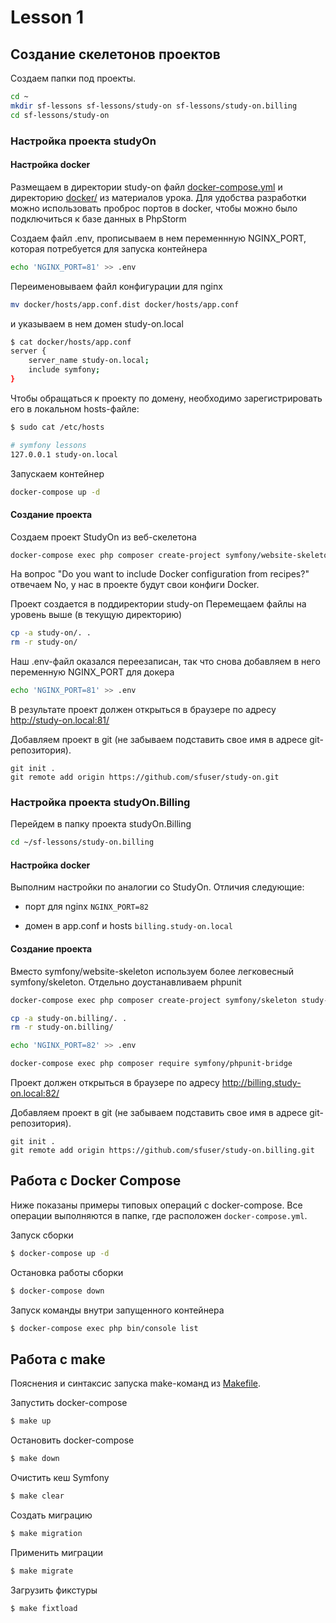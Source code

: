 # Lesson 1

## Создание скелетонов проектов

Создаем папки под проекты.
```bash
cd ~ 
mkdir sf-lessons sf-lessons/study-on sf-lessons/study-on.billing 
cd sf-lessons/study-on

```

### Настройка проекта studyOn

#### Настройка docker 

Размещаем в директории study-on файл [docker-compose.yml](docker-compose.yml) и директорию [docker/](docker) из материалов урока.
Для удобства разработки можно использовать проброс портов в docker, чтобы можно было подключиться к базе данных в PhpStorm


Cоздаем файл .env, прописываем в нем переменнную NGINX_PORT, которая потребуется для запуска контейнера
```bash
echo 'NGINX_PORT=81' >> .env
```

Переименовываем файл конфигурации для nginx  
```bash
mv docker/hosts/app.conf.dist docker/hosts/app.conf  
```
и указываем в нем домен study-on.local 

```bash
$ cat docker/hosts/app.conf 
server {
    server_name study-on.local;
    include symfony;
}
```

Чтобы обращаться к проекту по домену, необходимо зарегистрировать его в локальном hosts-файле:
```bash
$ sudo cat /etc/hosts

# symfony lessons
127.0.0.1 study-on.local
```


Запускаем контейнер
```bash
docker-compose up -d
```

#### Создание проекта

Создаем проект StudyOn из веб-скелетона
```bash
docker-compose exec php composer create-project symfony/website-skeleton study-on
```

На вопрос "Do you want to include Docker configuration from recipes?" отвечаем No, у нас в проекте будут свои конфиги Docker.


Проект создается в поддиректории study-on
Перемещаем файлы на уровень выше (в текущую директорию)
```bash
cp -a study-on/. .
rm -r study-on/
```

Наш .env-файл оказался переезаписан, так что снова добавляем в него переменную NGINX_PORT для докера

```bash
echo 'NGINX_PORT=81' >> .env
```

В результате проект должен открыться в браузере по адресу http://study-on.local:81/


Добавляем проект в git (не забываем подставить свое имя в адресе git-репозитория).
```
git init .
git remote add origin https://github.com/sfuser/study-on.git
```

### Настройка проекта studyOn.Billing

Перейдем в папку проекта studyOn.Billing

```bash
cd ~/sf-lessons/study-on.billing
```

#### Настройка docker 
 
Выполним настройки по аналогии со StudyOn. Отличия следующие:

* порт для nginx  `NGINX_PORT=82`

* домен в app.conf и hosts `billing.study-on.local`


#### Создание проекта

Вместо symfony/website-skeleton используем более легковесный symfony/skeleton. Отдельно доустанавливаем phpunit

```bash
docker-compose exec php composer create-project symfony/skeleton study-on.billing

cp -a study-on.billing/. .
rm -r study-on.billing/

echo 'NGINX_PORT=82' >> .env

docker-compose exec php composer require symfony/phpunit-bridge

```

Проект должен открыться в браузере по адресу http://billing.study-on.local:82/

Добавляем проект в git (не забываем подставить свое имя в адресе git-репозитория).
```
git init .
git remote add origin https://github.com/sfuser/study-on.billing.git
```

## Работа с Docker Compose

Ниже показаны примеры типовых операций с docker-compose. Все операции выполняются в папке, где расположен `docker-compose.yml`.

Запуск сборки
```bash
$ docker-compose up -d
```

Остановка работы сборки
```bash
$ docker-compose down
```

Запуск команды внутри запущенного контейнера
```bash
$ docker-compose exec php bin/console list
```

## Работа с make

Пояснения и синтаксис запуска make-команд из [Makefile](Makefile).

Запустить docker-compose
```bash
$ make up
```

Остановить docker-compose
```bash
$ make down
```

Очистить кеш Symfony
```bash
$ make clear
```

Создать миграцию
```bash
$ make migration
```

Применить миграции
```bash
$ make migrate
```

Загрузить фикстуры
```bash
$ make fixtload
```

